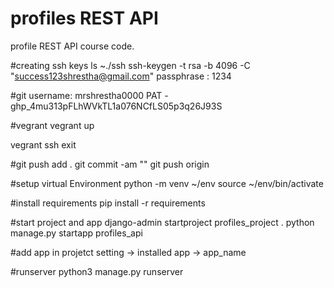 # profiles REST API
profile REST API course code.

#creating ssh keys
ls ~./ssh
ssh-keygen -t rsa -b 4096 -C "success123shrestha@gmail.com"
passphrase : 1234

#git
username: mrshrestha0000
PAT - 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

#vegrant
vegrant up

vegrant ssh
exit

#git push
add .
git commit -am ""
git push origin

#setup virtual Environment
python -m venv ~/env
source ~/env/bin/activate

#install requirements
pip install -r requirements

#start project and app
django-admin startproject profiles_project .
python manage.py startapp profiles_api

#add app in projetct
setting -> installed app -> app_name

#runserver
python3 manage.py runserver
